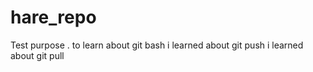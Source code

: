 # hare_repo
Test purpose . to learn about git bash 
i learned about git push 
i learned about git pull
